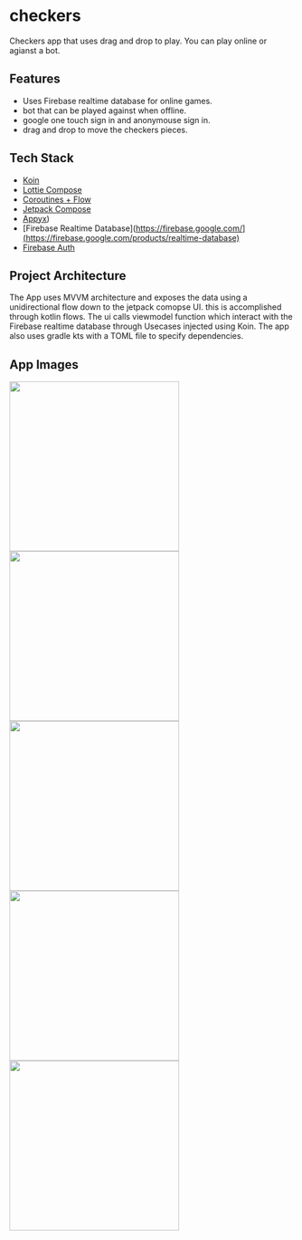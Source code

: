 # checkers
Checkers app that uses drag and drop to play. You can play online or agianst a bot. 

## Features
- Uses Firebase realtime database for online games.
- bot that can be played against when offline.
- google one touch sign in and anonymouse sign in.
- drag and drop to move the checkers pieces.

## Tech Stack 
- [Koin](https://insert-koin.io/)
- [Lottie Compose](https://github.com/airbnb/lottie/blob/master/android-compose.md)
- [Coroutines + Flow](https://kotlinlang.org/docs/coroutines-overview.html)
- [Jetpack Compose](https://developer.android.com/jetpack/compose)
- [Appyx](https://bumble-tech.github.io/appyx/))
- [Firebase Realtime Database](https://firebase.google.com/](https://firebase.google.com/products/realtime-database)
- [Firebase Auth](https://firebase.google.com/products/auth)


## Project Architecture
The App uses MVVM architecture and exposes the data using a unidirectional flow down to the jetpack comopse UI. this is accomplished
through kotlin flows. The ui calls viewmodel function which interact with the Firebase realtime database through Usecases injected using Koin. 
The app also uses gradle kts with a TOML file to specify dependencies.


## App Images 

<img src="https://github.com/SilvVF/checkers/assets/98186105/f5f3df07-d88c-4d48-9961-6efa34026593" width=300>

<img src="https://github.com/SilvVF/checkers/assets/98186105/e638be6e-532d-4962-8f9e-c220f5e0fb93" width=300>

<img src="https://github.com/SilvVF/checkers/assets/98186105/c8744cee-56dd-40bc-a030-215eab8c7fcf" width=300>

<img src="https://github.com/SilvVF/checkers/assets/98186105/5ebe1a2e-2c5a-435b-bde7-162b295aea78" width=300>

<img src="https://github.com/SilvVF/checkers/assets/98186105/a14cee63-d38e-4f96-9b32-8b27f4e69ba4" width=300>

